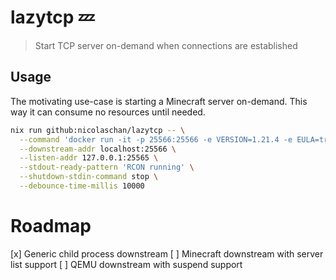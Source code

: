 # lazytcp 💤

> Start TCP server on-demand when connections are established

## Usage

The motivating use-case is starting a Minecraft server on-demand. This way it can consume no resources until needed.

```bash
nix run github:nicolaschan/lazytcp -- \
  --command 'docker run -it -p 25566:25566 -e VERSION=1.21.4 -e EULA=true -v mcdata:/data itzg/minecraft-server' \
  --downstream-addr localhost:25566 \
  --listen-addr 127.0.0.1:25565 \
  --stdout-ready-pattern 'RCON running' \
  --shutdown-stdin-command stop \
  --debounce-time-millis 10000
```

# Roadmap
[x] Generic child process downstream
[ ] Minecraft downstream with server list support
[ ] QEMU downstream with suspend support
